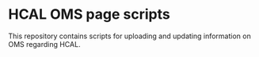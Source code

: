 # HCAL OMS page scripts

This repository contains scripts for uploading and updating information on OMS regarding HCAL.

